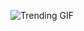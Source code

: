 ![Trending GIF](https://media2.giphy.com/media/lXHwJv89PvdN200Anr/giphy.gif?cid=8bb21772ehrbibcl8vyx1ffr0jlglhbz91t5eixmjnl2stbq&ep=v1_gifs_search&rid=giphy.gif&ct=g)
